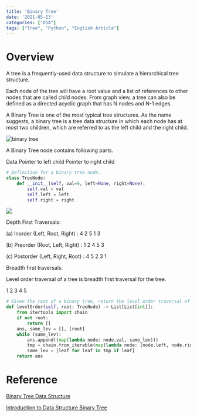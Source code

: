 ```yaml
---
title: 'Binary Tree'
date: '2021-05-13'
categories: ["DSA"]
tags: ["Tree", "Python", "English Article"]
---
```


# Overview

A tree is a frequently-used data structure to simulate a hierarchical tree structure.

Each node of the tree will have a root value and a list of references to other nodes that are called child nodes. From graph view, a tree can also be defined as a directed acyclic graph that has N nodes and N-1 edges.

A Binary Tree is one of the most typical tree structures. As the name suggests, a binary tree is a tree data structure in which each node has at most two children, which are referred to as the left child and the right child.

![binary tree](https://media.geeksforgeeks.org/wp-content/cdn-uploads/binary-tree-to-DLL.png)

A Binary Tree node contains following parts.

Data
Pointer to left child
Pointer to right child

```python
# Definition for a binary tree node.
class TreeNode:
	def __init__(self, val=0, left=None, right=None):
		self.val = val
		self.left = left
		self.right = right
```

![](https://media.geeksforgeeks.org/wp-content/cdn-uploads/2009/06/tree12.gif)

Depth First Traversals:

(a) Inorder (Left, Root, Right) : 4 2 5 1 3

(b) Preorder (Root, Left, Right) : 1 2 4 5 3

(c) Postorder (Left, Right, Root) : 4 5 2 3 1

Breadth first traversals:

Level order traversal of a tree is breadth first traversal for the tree.

1 2 3 4 5

```python
# Given the root of a binary tree, return the level order traversal of its nodes' values. (i.e., from left to right, level by level).
def levelOrder(self, root: TreeNode) -> List[List[int]]:
	from itertools import chain
	if not root:
		return []
	ans, same_lev = [], [root]
	while (same_lev):
		ans.append((map(lambda node: node.val, same_lev)))
		tmp = chain.from_iterable(map(lambda node: [node.left, node.right], same_lev))
		same_lev = [leaf for leaf in tmp if leaf]
	return ans
```

# Reference

[Binary Tree Data Structure](https://www.geeksforgeeks.org/binary-tree-data-structure/)

[Introduction to Data Structure Binary Tree](https://leetcode.com/explore/learn/card/data-structure-tree/134/traverse-a-tree/931/)
